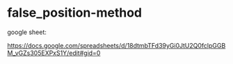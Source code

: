 # false_position-method
google sheet:

https://docs.google.com/spreadsheets/d/18dtmbTFd39yGi0JtU2Q0fclpGGBM_vGZs305EXPxS1Y/edit#gid=0
